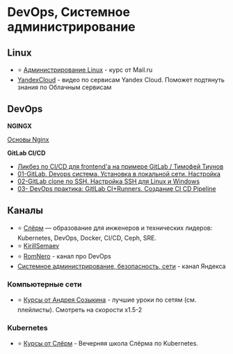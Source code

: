 # DevOps, Системное администрирование

## Linux

- ⭐ [Администрирование Linux](https://www.youtube.com/playlist?list=PLrCZzMib1e9rx3HmaLQfLYb9ociIvYOY1) - курс от Mail.ru
- [YandexCloud](https://www.youtube.com/@YandexCloudPlatform) - видео по сервисам Yandex Cloud. Поможет подтянуть знания по Облачным сервисам

## DevOps

**NGINGX**

[Основы Nginx](https://youtube.com/playlist?list=PLhgRAQ8BwWFa7ulOkX0qi5UfVizGD_-Rc)

**GitLab CI/CD**

- [Ликбез по CI/CD для frontend'а на примере GitLab / Тимофей Тиунов](https://youtu.be/BIY_J0Ba4Cc)
- [01-GitLab. Devops система. Установка в локальной сети. Настройка](https://youtu.be/n_21ya2MoKg)
- [02-GitLab clone по SSH. Настройка SSH для Linux и Windows](https://youtu.be/u3r_DGLXmgA)
- [03- DevOps практика: GitlLab CI+Runners. Создание CI CD Pipeline](https://youtu.be/jAIhhULc7YA)

## Каналы

- ⭐ [Слёрм](https://www.youtube.com/@slurm_io) — образование для инженеров и технических лидеров: Kubernetes, DevOps, Docker, CI/CD, Ceph, SRE. 
- ⭐ [KirillSemaev](https://www.youtube.com/c/KirillSemaev)
- ⭐ [RomNero](https://www.youtube.com/c/RomNero) - канал про DevOps
- [Системное администрирование, безопасность, сети](https://www.youtube.com/c/Системноеадминистрирование) - канал Яндекса

### Компьютерные сети

- ⭐ [Курсы от Андрея Созыкина](https://www.youtube.com/c/AndreySozykinCS) - лучшие уроки по сетям (см. плейлисты). Смотреть на скорости x1.5-2

### Kubernetes

- ⭐ [Курсы от Слёрм](https://www.youtube.com/playlist?list=PL8D2P0ruohOA4Y9LQoTttfSgsRwUGWpu6) - Вечерняя школа Слёрма по Kubernetes.
